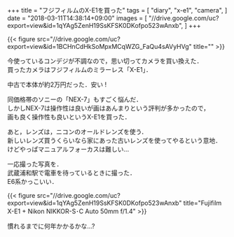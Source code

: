 +++
title = "フジフィルムのX-E1を買った"
tags = [
  "diary",
  "x-e1",
  "camera",
]
date = "2018-03-11T14:38:14+09:00"
images = [
  "//drive.google.com/uc?export=view&id=1qYAg5ZenH19SsKFSK0DKofpo523wAnxb",
]
+++

{{< figure src="//drive.google.com/uc?export=view&id=1BCHnCdHkSoMpxMCqWZG_FaQu4sAVyHVg" title="" >}}

今使っているコンデジが不調なので，思い切ってカメラを買い換えた．  
買ったカメラはフジフィルムのミラーレス「X-E1」．  
<!--more-->
中古で本体が約2万円だった．安い ! 

同価格帯のソニーの「NEX-7」もすごく悩んだ．  
しかしNEX-7は操作性は良いが画はあんまりという評判が多かったので，  
画も良く操作性も良いというX-E1を買った．  

あと，レンズは，ニコンのオールドレンズを使う．  
新しいレンズ買うくらいなら家にあった古いレンズを使ってやるという意地．  
けどやっぱマニュアルフォーカスは難しい... 

一応撮った写真を．  
武蔵浦和駅で電車を待っているときに撮った．  
E6系かっこいい．

{{< figure src="//drive.google.com/uc?export=view&id=1qYAg5ZenH19SsKFSK0DKofpo523wAnxb" title="Fujifilm X-E1 + Nikon NIKKOR-S･C Auto 50mm f/1.4" >}}

慣れるまでに何年かかるかな...?

